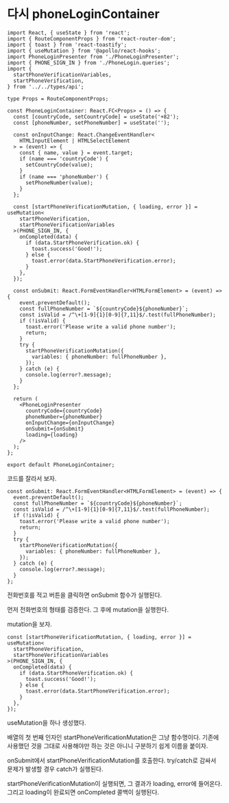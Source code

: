 # 다시 phoneLoginContainer

```tsx
import React, { useState } from 'react';
import { RouteComponentProps } from 'react-router-dom';
import { toast } from 'react-toastify';
import { useMutation } from '@apollo/react-hooks';
import PhoneLoginPresenter from './PhoneLoginPresenter';
import { PHONE_SIGN_IN } from './PhoneLogin.queries';
import {
  startPhoneVerificationVariables,
  startPhoneVerification,
} from '../../types/api';

type Props = RouteComponentProps;

const PhoneLoginContainer: React.FC<Props> = () => {
  const [countryCode, setCountryCode] = useState('+82');
  const [phoneNumber, setPhoneNumber] = useState('');

  const onInputChange: React.ChangeEventHandler<
    HTMLInputElement | HTMLSelectElement
  > = (event) => {
    const { name, value } = event.target;
    if (name === 'countryCode') {
      setCountryCode(value);
    }
    if (name === 'phoneNumber') {
      setPhoneNumber(value);
    }
  };

  const [startPhoneVerificationMutation, { loading, error }] = useMutation<
    startPhoneVerification,
    startPhoneVerificationVariables
  >(PHONE_SIGN_IN, {
    onCompleted(data) {
      if (data.StartPhoneVerification.ok) {
        toast.success('Good!');
      } else {
        toast.error(data.StartPhoneVerification.error);
      }
    },
  });

  const onSubmit: React.FormEventHandler<HTMLFormElement> = (event) => {
    event.preventDefault();
    const fullPhoneNumber = `${countryCode}${phoneNumber}`;
    const isValid = /^\+[1-9]{1}[0-9]{7,11}$/.test(fullPhoneNumber);
    if (!isValid) {
      toast.error('Please write a valid phone number');
      return;
    }
    try {
      startPhoneVerificationMutation({
        variables: { phoneNumber: fullPhoneNumber },
      });
    } catch (e) {
      console.log(error?.message);
    }
  };

  return (
    <PhoneLoginPresenter
      countryCode={countryCode}
      phoneNumber={phoneNumber}
      onInputChange={onInputChange}
      onSubmit={onSubmit}
      loading={loading}
    />
  );
};

export default PhoneLoginContainer;
```

코드를 잘라서 보자.

```tsx
const onSubmit: React.FormEventHandler<HTMLFormElement> = (event) => {
  event.preventDefault();
  const fullPhoneNumber = `${countryCode}${phoneNumber}`;
  const isValid = /^\+[1-9]{1}[0-9]{7,11}$/.test(fullPhoneNumber);
  if (!isValid) {
    toast.error('Please write a valid phone number');
    return;
  }
  try {
    startPhoneVerificationMutation({
      variables: { phoneNumber: fullPhoneNumber },
    });
  } catch (e) {
    console.log(error?.message);
  }
};
```

전화번호를 적고 버튼을 클릭하면 onSubmit 함수가 실행된다.

먼저 전화번호의 형태를 검증한다. 그 후에 mutation을 실행한다.

mutation을 보자.

```tsx
const [startPhoneVerificationMutation, { loading, error }] = useMutation<
  startPhoneVerification,
  startPhoneVerificationVariables
>(PHONE_SIGN_IN, {
  onCompleted(data) {
    if (data.StartPhoneVerification.ok) {
      toast.success('Good!');
    } else {
      toast.error(data.StartPhoneVerification.error);
    }
  },
});
```

useMutation을 하나 생성했다.

배열의 첫 번째 인자인 startPhoneVerificationMutation은 그냥 함수명이다. 기존에 사용했던 것을 그대로 사용해야만 하는 것은 아니니 구분하기 쉽게 이름을 붙이자.

onSubmit에서 startPhoneVerificationMutation를 호출한다. try/catch로 감싸서 문제가 발생할 경우 catch가 실행된다.

startPhoneVerificationMutation이 실행되면, 그 결과가 loading, error에 들어온다. 그리고 loading이 완료되면 onCompleted 콜백이 실행된다.
